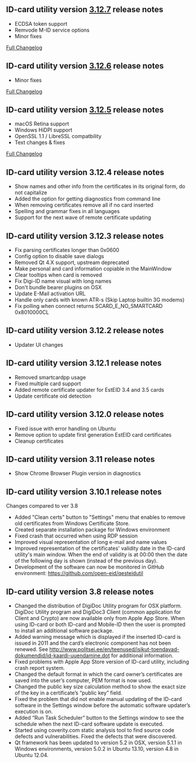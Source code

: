 ID-card utility version [3.12.7](https://github.com/open-eid/qesteidutil/releases/tag/v3.12.7) release notes
--------------------------------------
- ECDSA token support
- Remvode M-ID service options
- Minor fixes

[Full Changelog](https://github.com/open-eid/qesteidutil/compare/v3.12.6...v3.12.7)

ID-card utility version [3.12.6](https://github.com/open-eid/qesteidutil/releases/tag/v3.12.6) release notes
--------------------------------------
- Minor fixes

[Full Changelog](https://github.com/open-eid/qesteidutil/compare/v3.12.5...v3.12.6)

ID-card utility version [3.12.5](https://github.com/open-eid/qesteidutil/releases/tag/v3.12.5) release notes
--------------------------------------
- macOS Retina support
- Windows HiDPI support
- OpenSSL 1.1 / LibreSSL compatbility
- Text changes & fixes

[Full Changelog](https://github.com/open-eid/qesteidutil/compare/v3.12.4...v3.12.5)

ID-card utility version 3.12.4 release notes
--------------------------------------
- Show names and other info from the certificates in its original form, do not capitalize
- Added the option for getting diagnostics from command line
- When removing certificates remove all if no card inserted
- Spelling and grammar fixes in all languages
- Support for the next wave of remote certificate updating

ID-card utility version 3.12.3 release notes
--------------------------------------
- Fix parsing certificates longer than 0x0600
- Config option to disable save dialogs
- Removed Qt 4.X support, upstream deprecated
- Make personal and card information copiable in the MainWindow
- Clear tooltips when card is removed
- Fix Digi-ID name visual with long names
- Don't bundle bearer plugins on OSX
- Update E-Mail activation URL
- Handle only cards with known ATR-s (Skip Laptop builtin 3G modems)
- Fix polling when connect returns SCARD_E_NO_SMARTCARD 0x8010000CL


ID-card utility version 3.12.2 release notes
--------------------------------------
- Updater UI changes


ID-card utility version 3.12.1 release notes
--------------------------------------
- Removed smartcardpp usage
- Fixed multiple card support
- Added remote certificate updater for EstEID 3.4 and 3.5 cards
- Update certificate oid detection


ID-card utility version 3.12.0 release notes
--------------------------------------
- Fixed issue with error handling on Ubuntu
- Remove option to update first generation EstEID card certificates
- Cleanup certificates


ID-card utility version 3.11 release notes
--------------------------------------
- Show Chrome Browser Plugin version in diagnostics


ID-card utility version 3.10.1 release notes
--------------------------------------
Changes compared to ver 3.8

- Added "Clean certs" button to "Settings" menu that enables to remove old certificates from Windows Certificate Store.
- Created separate installation package for Windows environment
- Fixed crash that occurred when using RDP session
- Improved visual representation of long e-mail and name values
- Improved representation of the certificates' validity date in the ID-card utility's main window. When the end of validity is at 00:00 then the date of the following day is shown (instead of the previous day). 
- Development of the software can now be monitored in GitHub environment: https://github.com/open-eid/qesteidutil



ID-card utility version 3.8 release notes
--------------------------------------
- Changed the distribution of DigiDoc Utility program for OSX platform. DigiDoc Utility program and DigiDoc3 Client (common application for Client and Crypto) are now available only from Apple App Store. When using ID-card or both ID-card and Mobile-ID then the user is prompted to install an additional software package. 
- Added warning message which is displayed if the inserted ID-card is issued in 2011 and the card’s electronic component has not been renewed. See http://www.politsei.ee/en/teenused/isikut-toendavad-dokumendid/id-kaardi-uuendamine.dot for additional information.
- Fixed problems with Apple App Store version of ID-card utility, including crash report system.
- Changed the default format in which the card owner’s certificates are saved into the user’s computer, PEM format is now used. 
- Changed the public key size calculation method to show the exact size of the key in a certificate’s “public key” field.
- Fixed the problem that did not enable manual updating of the ID-card software in the Settings window before the automatic software updater’s execution is on.
- Added “Run Task Scheduler” button to the Settings window to see the schedule when the next ID-card software update is executed.
- Started using coverity.com static analysis tool to find source code defects and vulnerabilities. Fixed the defects that were discovered.
- Qt framework has been updated to version 5.2 in OSX, version 5.1.1 in Windows environments, version 5.0.2 in Ubuntu 13.10, version 4.8 in Ubuntu 12.04.
